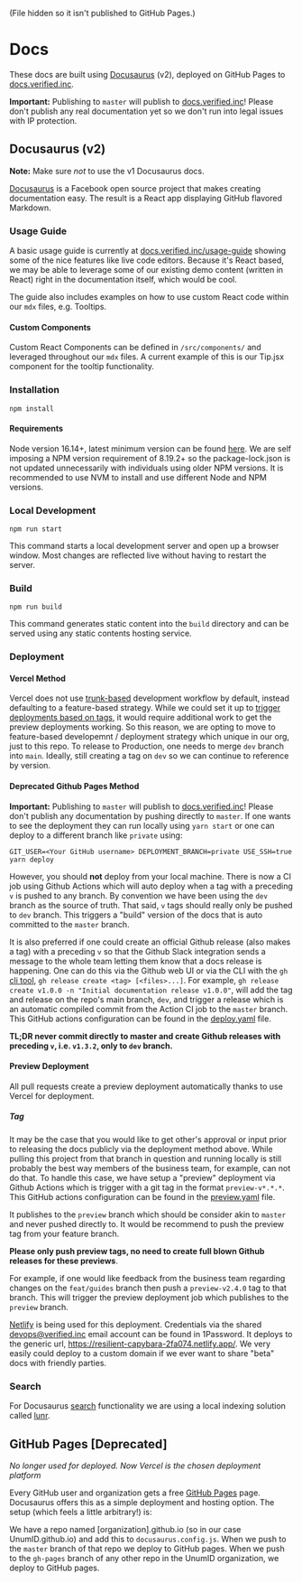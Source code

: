 (File hidden so it isn't published to GitHub Pages.)

# Docs

These docs are built using [Docusaurus](https://v2.docusaurus.io/docs/) (v2), deployed on GitHub Pages to [docs.verified.inc](https://docs.verified.inc/).

**Important:** Publishing to `master` will publish to [docs.verified.inc](https://docs.verified.inc/)! Please don't publish any real documentation yet so we don't run into legal issues with IP protection.

## Docusaurus (v2)

**Note:** Make sure _not_ to use the v1 Docusaurus docs.

[Docusaurus](https://v2.docusaurus.io/docs/) is a Facebook open source project that makes creating documentation easy. The result is a React app displaying GitHub flavored Markdown. 

### Usage Guide
A basic usage guide is currently at [docs.verified.inc/usage-guide](https://docs.verified.inc/usage-guide) showing some of the nice features like live code editors. Because it's React based, we may be able to leverage some of our existing demo content (written in React) right in the documentation itself, which would be cool. 

The guide also includes examples on how to use custom React code within our `mdx` files, e.g. Tooltips.

#### Custom Components
Custom React Components can be defined in `/src/components/` and leveraged throughout our `mdx` files. A current example of this is our Tip.jsx component for the tooltip functionality.

### Installation
```console
npm install
```

#### Requirements
Node version 16.14+, latest minimum version can be found [here](https://docusaurus.io/docs/installation#requirements). We are self imposing a NPM version requirement of 8.19.2+ so the package-lock.json is not updated unnecessarily with individuals using older NPM versions. It is recommended to use NVM to install and use different Node and NPM versions. 

### Local Development

```console
npm run start
```

This command starts a local development server and open up a browser window. Most changes are reflected live without having to restart the server.

### Build

```console
npm run build
```

This command generates static content into the `build` directory and can be served using any static contents hosting service.

### Deployment

#### Vercel Method

Vercel does not use [trunk-based](https://circleci.com/blog/trunk-vs-feature-based-dev/) development workflow by default, instead defaulting to a feature-based strategy. While we could set it up to [trigger deployments based on tags](https://vercel.com/guides/can-you-deploy-based-on-tags-releases-on-vercel), it would require additional work to get the preview deployments working. So this reason, we are opting to move to feature-based developemnt / deployment strategy which unique in our org, just to this repo. To release to Production, one needs to merge `dev` branch into `main`. Ideally, still creating a tag on `dev` so we can continue to reference by version. 

#### Deprecated Github Pages Method

**Important:** Publishing to `master` will publish to [docs.verified.inc](https://docs.verified.inc/)! Please don't publish any documentation by pushing directly to `master`. If one wants to see the deployment they can run locally using `yarn start` or one can deploy to a different branch like `private` using:

```console
GIT_USER=<Your GitHub username> DEPLOYMENT_BRANCH=private USE_SSH=true yarn deploy
```

However, you should **not** deploy from your local machine. There is now a CI job using Github Actions which will auto deploy when a tag with a preceding `v` is pushed to any branch. By convention we have been using the `dev` branch as the source of truth. That said, `v` tags should really only be pushed to `dev` branch. This triggers a "build" version of the docs that is auto committed to the `master` branch.

It is also preferred if one could create an official Github release (also makes a tag) with a preceding `v` so that the Github Slack integration sends a message to the whole team letting them know that a docs release is happening. One can do this via the Github web UI or via the CLI with the `gh` [cli tool](https://cli.github.com/manual/gh_release_create), `gh release create <tag> [<files>...]`. For example, `gh release create v1.0.0 -n "Initial documentation release v1.0.0"`, will add the tag and release on the repo's main branch, `dev`, and trigger a release which is an automatic compiled commit from the Action CI job to the `master` branch. This GitHub actions configuration can be found in the [deploy.yaml](.github/workflows/deploy.yaml) file. 

**TL;DR never commit directly to master and create Github releases with preceding `v`, i.e. `v1.3.2`, only to `dev` branch.**

#### Preview Deployment

All pull requests create a preview deployment automatically thanks to use Vercel for deployment.

##### Tag

It may be the case that you would like to get other's approval or input prior to releasing the docs publicly via the deployment method above. While pulling this project from that branch in question and running locally is still probably the best way members of the business team, for example, can not do that. To handle this case, we have setup a "preview" deployment via Github Actions which is trigger with a git tag in the format `preview-v*.*.*`. This GitHub actions configuration can be found in the [preview.yaml](.github/workflows/preview.yaml) file. 

It publishes to the `preview` branch which should be consider akin to `master` and never pushed directly to. It would be recommend to push the preview tag from your feature branch. 

**Please only push preview tags, no need to create full blown Github releases for these previews**.

For example, if one would like feedback from the business team regarding changes on the `feat/guides` branch then push a `preview-v2.4.0` tag to that branch. This will trigger the preview deployment job which publishes to the `preview` branch. 

[Netlify](https://app.netlify.com/sites/resilient-capybara-2fa074/deploys) is being used for this deployment. Credentials via the shared devops@verified.inc email account can be found in 1Password. It deploys to the generic url, https://resilient-capybara-2fa074.netlify.app/. We very easily could deploy to a custom domain if we ever want to share "beta" docs with friendly parties.

### Search

For Docusaurus [search](https://docusaurus.io/docs/search) functionality we are using a local indexing solution called [lunr](https://github.com/praveenn77/docusaurus-lunr-search#options-available).

## GitHub Pages [Deprecated]

*No longer used for deployed. Now Vercel is the chosen deployment platform*

Every GitHub user and organization gets a free [GitHub Pages](https://pages.github.com/) page. Docusaurus offers this as a simple deployment and hosting option. The setup (which feels a little arbitrary!) is:

We have a repo named [organization].github.io (so in our case UnumID.github.io) and add this to `docusaurus.config.js`.
When we push to the `master` branch of that repo we deploy to GitHub pages.
When we push to the `gh-pages` branch of any other repo in the UnumID organization, we deploy to GitHub pages.
